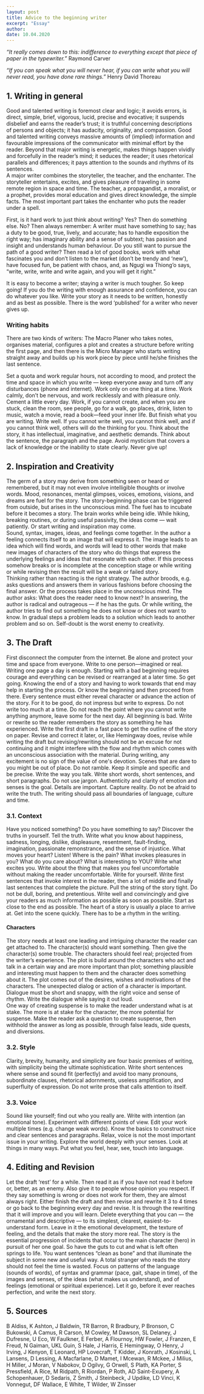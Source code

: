 ```yaml
---
layout: post
title: Advice to the beginning writer
excerpt: "Essay"
author:
date: 10.04.2020
---
```


*“It really comes down to this: indifference to everything except that piece of paper in the typewriter.”* 
Raymond Carver

*“If you can speak what you will never hear, if you can write what you will never read, you have done rare things.”*
Henry David Thoreau

## 1. Writing in general

Good and talented writing is foremost clear and logic; it avoids errors, is direct, simple, brief, vigorous, lucid, precise and evocative; it suspends disbelief and earns the reader’s trust; it is truthful concerning descriptions of persons and objects; it has audacity, originality, and compassion. Good and talented writing conveys massive amounts of (implied) information and favourable impressions of the communicator with minimal effort by the reader. Beyond that major writing is energetic, makes things happen vividly and forcefully in the reader’s mind; it seduces the reader; it uses rhetorical parallels and differences; it pays attention to the sounds and rhythms of its sentences.  
A major writer combines the storyteller, the teacher, and the enchanter. The storyteller entertains, excites, and gives pleasure of traveling in some remote region in space and time. The teacher, a propagandist, a moralist, or a prophet, provides moral education and gives direct knowledge, the simple facts. The most important part takes the enchanter who puts the reader under a spell.

First, is it hard work to just think about writing? Yes? Then do something else. No? Then always remember: A writer must have something to say; has a duty to be good, true, lively, and accurate; has to handle exposition the right way; has imaginary ability and a sense of subtext; has passion and insight and understands human behaviour. Do you still want to pursue the path of a good writer? Then read a lot of good books, work with what fascinates you and don’t listen to the market (don’t be trendy and ‘new’), have focused fun, be patient with chaos, and, as Ngugi wa Thiong’o says, “write, write, write and write again, and you will get it right.”

It is easy to become a writer; staying a writer is much tougher. So keep going! If you do the writing with enough assurance and confidence, you can do whatever you like. Write your story as it needs to be written, honestly and as best as possible. There is the word ‘published’ for a writer who never gives up.

### Writing habits

There are two kinds of writers: The Macro Planer who takes notes, organises material, configures a plot and creates a structure before writing the first page, and then there is the Micro Manager who starts writing straight away and builds up his work piece by piece until he/she finishes the last sentence.

Set a quota and work regular hours, not according to mood, and protect the time and space in which you write — keep everyone away and turn off any disturbances (phone and internet). Work only on one thing at a time. Work calmly, don’t be nervous, and work recklessly and with pleasure only. Cement a little every day. Work, if you cannot create, and when you are stuck, clean the room, see people, go for a walk, go places, drink, listen to music, watch a movie, read a book—feed your inner life. But finish what you are writing. Write well. If you cannot write well, you cannot think well, and if you cannot think well, others will do the thinking for you. Think about the story, it has intellectual, imaginative, and aesthetic demands. Think about the sentence, the paragraph and the page. Avoid mysticism that covers a lack of knowledge or the inability to state clearly.  Never give up!

## 2. Inspiration and Creativity

The germ of a story may derive from something seen or heard or remembered, but it may not even involve intelligible thoughts or involve words. Mood, resonances, mental glimpses, voices, emotions, visions, and dreams are fuel for the story. The story-beginning phase can be triggered from outside, but arises in the unconscious mind. The fuel has to incubate before it becomes a story. The brain works while being idle. While hiking, breaking routines, or during useful passivity, the ideas come — wait patiently. Or start writing and inspiration may come.  
Sound, syntax, images, ideas, and feelings come together. In the author a feeling connects itself to an image that will express it. The image leads to an idea which will find words, and words will lead to other words that make new images of characters of the story who do things that express the underlying feelings and ideas that resonate with each other. If this process somehow breaks or is incomplete at the conception stage or while writing or while revising then the result will be a weak or failed story.  
Thinking rather than reacting is the right strategy. The author broods, e.g. asks questions and answers them in various fashions before choosing the final answer. Or the process takes place in the unconscious mind. The author asks: What does the reader need to know next? In answering, the author is radical and outrageous — if he has the guts. Or while writing, the author tries to find out something he does not know or does not want to know. In gradual steps a problem leads to a solution which leads to another problem and so on. Self-doubt is the worst enemy to creativity.  

## 3. The Draft

First disconnect the computer from the internet. Be alone and protect your time and space from everyone. Write to one person—imagined or real. Writing one page a day is enough. Starting with a bad beginning requires courage and everything can be revised or rearranged at a later time. So get going. Knowing the end of a story and having to work towards that end may help in starting the process. Or know the beginning and then proceed from there. Every sentence must either reveal character or advance the action of the story. For it to be good, do not impress but write to express. Do not write too much at a time. Do not reach the point where you cannot write anything anymore, leave some for the next day. All beginning is bad. Write or rewrite so the reader remembers the story as something he has experienced. Write the first draft in a fast pace to get the outline of the story on paper. Revise and correct it later, or, like Hemingway does, revise while writing the draft but revising/rewriting should not be an excuse for not continuing and it might interfere with the flow and rhythm which comes with an unconscious association with the material. During writing, any excitement is no sign of the value of one's devotion. Scenes that are dare to you might be out of place. Do not ramble. Keep it simple and specific and be precise. Write the way you talk. Write short words, short sentences, and short paragraphs. Do not use jargon. Authenticity and clarity of emotion and senses is the goal. Details are important. Capture reality. Do not be afraid to write the truth. The writing should pass all boundaries of language, culture and time.

### 3.1. Context

Have you noticed something? Do you have something to say? Discover the truths in yourself. Tell the truth. Write what you know about happiness, sadness, longing, dislike, displeasure, resentment, fault-finding, imagination, passionate remonstrance, and the sense of injustice. What moves your heart? Listen! Where is the pain? What invokes pleasures in you? What do you care about? What is interesting to YOU? Write what excites you. Write about the thing that makes you feel uncomfortable without making the reader uncomfortable. Write for yourself. 
Write first sentences that invoke interest in the reader, then a lot of middle and finally last sentences that complete the picture. Pull the string of the story tight. Do not be dull, boring, and pretentious. Write well and convincingly and give your readers as much information as possible as soon as possible. Start as close to the end as possible. The heart of a story is usually a place to arrive at. Get into the scene quickly. There has to be a rhythm in the writing.

#### Characters

The story needs at least one leading and intriguing character the reader can get attached to. The character(s) should want something. Then give the character(s) some trouble. The characters should feel real; projected from the writer’s experience. The plot is build around the characters who act and talk in a certain way and are more important than plot; something plausible and interesting must happen to them and the character does something about it. The plot comes out of the desires, wishes and motivations of the characters. The unexpected dialog or action of a character is important. Dialogue must be short and snappy, with the right voice and sense of rhythm. Write the dialogue while saying it out loud.  
One way of creating suspense is to make the reader understand what is at stake. The more is at stake for the character, the more potential for suspense. Make the reader ask a question to create suspense, then withhold the answer as long as possible, through false leads, side quests, and diversions.

### 3.2. Style

Clarity, brevity, humanity, and simplicity are four basic premises of writing, with simplicity being the ultimate sophistication. Write short sentences where sense and sound fit (perfectly) and avoid too many pronouns, subordinate clauses, rhetorical adornments, useless amplification, and superfluity of expression. Do not write prose that calls attention to itself.

### 3.3. Voice

Sound like yourself; find out who you really are. Write with intention (an emotional tone). Experiment with different points of view. Edit your work multiple times (e.g. change weak words). Know the basics to construct nice and clear sentences and paragraphs. Relax, voice is not the most important issue in your writing. Explore the world deeply with your senses. Look at things in many ways. Put what you feel, hear, see, touch into language.

## 4. Editing and Revision

Let the draft ‘rest’ for a while. Then read it as if you have not read it before or, better, as an enemy. Also give it to people whose opinion you respect. If they say something is wrong or does not work for them, they are almost always right. Either finish the draft and then revise and rewrite it 3 to 4 times or go back to the beginning every day and revise. It is through the rewriting that it will improve and you will learn. Delete everything that you can — the ornamental and descriptive — to its simplest, clearest, easiest-to-understand form. Leave in it the emotional development, the texture of feeling, and the details that make the story more real. The story is the essential progression of incidents that occur to the main character (hero) in pursuit of her one goal. So have the guts to cut and what is left often springs to life. You want sentences “clean as bone” and that illuminate the subject in some new and useful way. A total stranger who reads the story should not feel the time is wasted. 
Focus on patterns of the language (sounds of words), of syntax and grammar (pace, gait, shape in time), of the images and senses, of the ideas (what makes us understand), and of feelings (emotional or spiritual experience). Let it go, before it ever reaches perfection, and write the next story.

## 5. Sources

B Aldiss, K Ashton, J Baldwin, TR Barron, R Bradbury, P Bronson, C Bukowski, A Camus, R Carson, M Cowley, M Dawson, SL Delaney, J Dufresne, U Eco, W Faulkner, E Ferber, A Flournoy, HW Fowler, J Franzen, E Freud, N Gaiman, UKL Guin, S Hale, J Harris, E Hemingway, O Henry, J Irving, J Kenyon, E Leonard, HP Lovecraft, T Kidder, J Konrath, J Kosinski, L Lansens, D Lessing, A Macfarlane, D Mamet, I Mcewan, R Mckee, J Milius, H Miller, J Moran, V Nabokov, D Ogilvy, G Orwell, S Plath, KA Porter, S Pressfield, A Rice, M Ridpath, R Riordan, P Roth, AD Saint-Exupery, A Schopenhauer, D Sedaris, Z Smith, J Steinbeck, J Updike, LD Vinci, K Vonnegut, DF Wallace, E White, T Wilder, W Zinsser